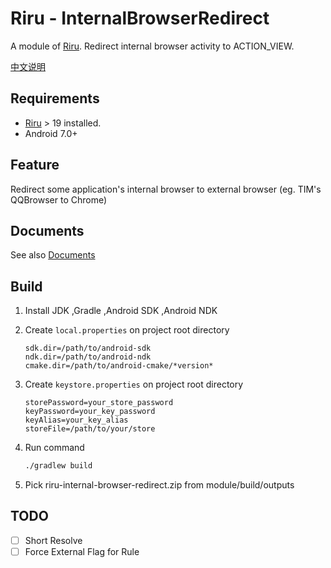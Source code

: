 # Riru - InternalBrowserRedirect

A module of [Riru](https://github.com/RikkaApps/Riru). Redirect internal browser activity to ACTION_VIEW.

[中文说明](README_zh.md)

## Requirements

* [Riru](https://github.com/RikkaApps/Riru) > 19 installed.
* Android 7.0+



## Feature

Redirect some application's internal browser to external browser (eg. TIM's QQBrowser to Chrome)



## Documents

See also [Documents](https://kr328.github.io/Riru-InternalBrowserRedirect-Rules/lang-detect)



## Build

1. Install JDK ,Gradle ,Android SDK ,Android NDK

2. Create `local.properties` on project root directory
   ```properties
   sdk.dir=/path/to/android-sdk
   ndk.dir=/path/to/android-ndk
   cmake.dir=/path/to/android-cmake/*version*
   ```

3. Create `keystore.properties` on project root directory
   ```properties
   storePassword=your_store_password
   keyPassword=your_key_password
   keyAlias=your_key_alias
   storeFile=/path/to/your/store
   ```

4. Run command 
   ```bash
   ./gradlew build
   ```

5. Pick riru-internal-browser-redirect.zip from module/build/outputs

## TODO
 - [ ] Short Resolve
 - [ ] Force External Flag for Rule
